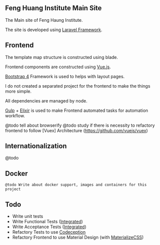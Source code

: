 ## Feng Huang Institute Main Site

The Main site of Feng Haung Institute.

The site is developed using [Laravel Framework][1].

## Frontend

The template map structure is constructed using blade.

Frontend components are constructed using [Vue.js][2].

[Bootstrap 4][3] Framework is used to helps with layout pages.

I do not created a separated project for the frontend to make the 
things more simple. 

All dependencies are managed by node.

[Gulp][4] + [Elixir][5] is used to make Frontend automated tasks for automation workflow.

@todo tell about browserify
@todo study if there is necessity to refactory frontend to follow [Vuex] Architecture (https://github.com/vuejs/vuex)

## Internationalization

@todo

## Docker

	@todo Write about docker support, images and containers for this project

## Todo

- Write unit tests 
- Write Functional Tests ([Integrated][7])
- Write Acceptance Tests ([Integrated][7])
- Refactory Tests to use [Codeception](http://codeception.com/)
- Refactory Frontend to use Material Design (with [MaterializeCSS][8])

[1]: https://laravel.com
[2]: http://vuejs.org
[3]: http://v4-alpha.getbootstrap.com/
[4]: http://gulpjs.com
[5]: https://github.com/laravel/elixir
[7]: https://github.com/laracasts/Integrated
[8]: http://materializecss.com